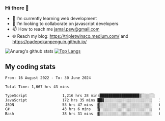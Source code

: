 ### Hi there 👋

<!--
**padepokanpenguin/padepokanpenguin** is a ✨ _special_ ✨ repository because its `README.md` (this file) appears on your GitHub profile.
-->

- 🌱 I’m currently learning  web development
- 👯 I’m looking to collaborate on javascript developers
- 📫 How to reach me jamal.psw@gmail.com
- 🌐 Reach my blog:
   https://tripletwinsco.medium.com/ and
   https://padepokanpenguin.github.io/

![Anurag's github stats](https://github-readme-stats.vercel.app/api?username=padepokanpenguin&count_private=true&disable_animations=false&show_icons=true&theme=default)
[![Top Langs](https://github-readme-stats.vercel.app/api/top-langs/?username=padepokanpenguin&theme=default&layout=compact)](https://github.com/padepokanpenguin)

## My coding stats

<!--START_SECTION:waka-->

```txt
From: 16 August 2022 - To: 30 June 2024

Total Time: 1,667 hrs 43 mins

TypeScript                1,216 hrs 28 mins██████████████████▒░░░░░░   72.94 %
JavaScript                172 hrs 35 mins ██▓░░░░░░░░░░░░░░░░░░░░░░   10.35 %
JSON                      53 hrs 47 mins  ▓░░░░░░░░░░░░░░░░░░░░░░░░   03.23 %
C#                        43 hrs 6 mins   ▓░░░░░░░░░░░░░░░░░░░░░░░░   02.58 %
Bash                      38 hrs 31 mins  ▓░░░░░░░░░░░░░░░░░░░░░░░░   02.31 %
```

<!--END_SECTION:waka-->


